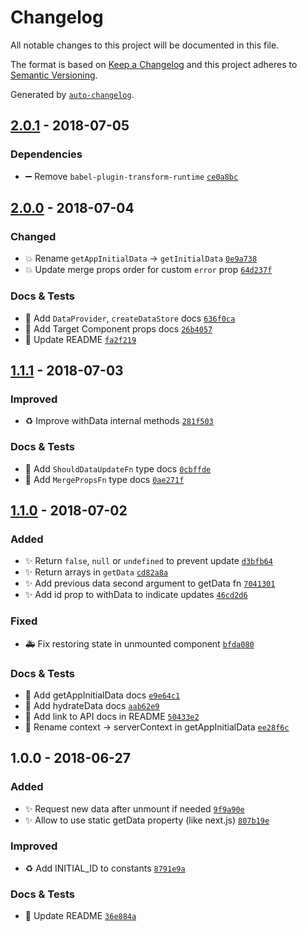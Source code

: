 # Changelog
All notable changes to this project will be documented in this file.

The format is based on [Keep a Changelog](http://keepachangelog.com/en/1.0.0/)
and this project adheres to [Semantic Versioning](http://semver.org/spec/v2.0.0.html).

Generated by [`auto-changelog`](https://github.com/CookPete/auto-changelog).

## [2.0.1](https://github.com/exah/react-get-data-hoc/compare/2.0.0...2.0.1) - 2018-07-05




### Dependencies
- ➖ Remove `babel-plugin-transform-runtime` [`ce0a8bc`](https://github.com/exah/react-get-data-hoc/commit/ce0a8bc428ffe8fcd80845aaadca4e863a5a4a57)


## [2.0.0](https://github.com/exah/react-get-data-hoc/compare/1.1.1...2.0.0) - 2018-07-04

### Changed
- 💥 Rename `getAppInitialData` → `getInitialData` [`0e9a738`](https://github.com/exah/react-get-data-hoc/commit/0e9a73899a6d8717de9cdaee712ca16b7053ce88)
- 💥 Update merge props order for custom `error` prop [`64d237f`](https://github.com/exah/react-get-data-hoc/commit/64d237f7fda6433dc431c7a60b7071872144c25a)




### Docs & Tests
- 📝 Add `DataProvider`, `createDataStore` docs [`636f0ca`](https://github.com/exah/react-get-data-hoc/commit/636f0ca3b8c49f63844508f9a0bc404531110dd7)
- 📝 Add Target Component props docs [`26b4057`](https://github.com/exah/react-get-data-hoc/commit/26b4057f747c9321e53acd6ee49c4d6665d8f704)
- 📝 Update README [`fa2f219`](https://github.com/exah/react-get-data-hoc/commit/fa2f219c4fa53e2b43124322c4b302cc40450f3d)

## [1.1.1](https://github.com/exah/react-get-data-hoc/compare/1.1.0...1.1.1) - 2018-07-03


### Improved
- ♻️ Improve withData internal methods [`281f503`](https://github.com/exah/react-get-data-hoc/commit/281f5036e7ba3e81989be440b8330e71add8b5fc)



### Docs & Tests
- 📝 Add `ShouldDataUpdateFn` type docs [`0cbffde`](https://github.com/exah/react-get-data-hoc/commit/0cbffde2f04363fce1e878fcfc73e9c00d92ee9c)
- 📝 Add `MergePropsFn` type docs [`0ae271f`](https://github.com/exah/react-get-data-hoc/commit/0ae271f7b839c4ec3667cb867029d02bcf58cbf5)

## [1.1.0](https://github.com/exah/react-get-data-hoc/compare/1.0.0...1.1.0) - 2018-07-02
### Added
- ✨ Return `false`, `null` or `undefined` to prevent update [`d3bfb64`](https://github.com/exah/react-get-data-hoc/commit/d3bfb64aec9c0c14ce3ec07fe5cac5ca3dd60869)
- ✨ Return arrays in `getData` [`cd82a8a`](https://github.com/exah/react-get-data-hoc/commit/cd82a8a29159f2a4a15098f865ddd2d431cf2650)
- ✨ Add previous data second argument to getData fn [`7041301`](https://github.com/exah/react-get-data-hoc/commit/7041301e80b38f56c19822370cf3d539621fcd20)
- ✨ Add id prop to withData to indicate updates [`46cd2d6`](https://github.com/exah/react-get-data-hoc/commit/46cd2d62adc5652f2f4ce61d4a7a64501d8b6d07)



### Fixed
- 🚑 Fix restoring state in unmounted component [`bfda080`](https://github.com/exah/react-get-data-hoc/commit/bfda080b023169457f9d52eac2646a59b5f0dbad)


### Docs & Tests
- 📝  Add getAppInitialData docs [`e9e64c1`](https://github.com/exah/react-get-data-hoc/commit/e9e64c17978f118090bcb0869bee9d0dd6a32afe)
- 📝 Add hydrateData docs [`aab62e9`](https://github.com/exah/react-get-data-hoc/commit/aab62e945698830fa22c83bfcf9ee50cb65fc00a)
- 📝 Add link to API docs in README [`50433e2`](https://github.com/exah/react-get-data-hoc/commit/50433e2058b75ffdd9f25f65ada63b7617a8a903)
- 📝 Rename context → serverContext in getAppInitialData [`ee28f6c`](https://github.com/exah/react-get-data-hoc/commit/ee28f6c26cbfa73fb251a4aa61f056d3d073a89c)

## 1.0.0 - 2018-06-27
### Added
- ✨ Request new data after unmount if needed [`9f9a90e`](https://github.com/exah/react-get-data-hoc/commit/9f9a90ef37070b07aa18ead4f3f9a5dd4522c036)
- ✨ Allow to use static getData property (like next.js) [`807b19e`](https://github.com/exah/react-get-data-hoc/commit/807b19e0baa9a04ef48ad02ba47b292fb4e07be9)


### Improved
- ♻️ Add INITIAL_ID to constants [`8791e9a`](https://github.com/exah/react-get-data-hoc/commit/8791e9a9b1e7b309bb8bb2b4cd81280fad70b344)



### Docs & Tests
- 📝 Update README [`36e884a`](https://github.com/exah/react-get-data-hoc/commit/36e884ae7d0cbd99d4f789e9978af6d280da7059)

